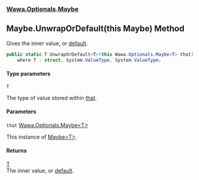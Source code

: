 ### [Wawa.Optionals](Wawa.Optionals.md 'Wawa.Optionals').[Maybe](Maybe.md 'Wawa.Optionals.Maybe')

## Maybe.UnwrapOrDefault<T>(this Maybe<T>) Method

Gives the inner value, or [default](https://docs.microsoft.com/en-us/dotnet/csharp/language-reference/keywords/default 'https://docs.microsoft.com/en-us/dotnet/csharp/language-reference/keywords/default').

```csharp
public static T UnwrapOrDefault<T>(this Wawa.Optionals.Maybe<T> that)
    where T : struct, System.ValueType, System.ValueType;
```
#### Type parameters

<a name='Wawa.Optionals.Maybe.UnwrapOrDefault_T_(thisWawa.Optionals.Maybe_T_).T'></a>

`T`

The type of value stored within [that](Maybe.UnwrapOrDefault{T}(Maybe{T}).md#Wawa.Optionals.Maybe.UnwrapOrDefault_T_(thisWawa.Optionals.Maybe_T_).that 'Wawa.Optionals.Maybe.UnwrapOrDefault<T>(this Wawa.Optionals.Maybe<T>).that').
#### Parameters

<a name='Wawa.Optionals.Maybe.UnwrapOrDefault_T_(thisWawa.Optionals.Maybe_T_).that'></a>

`that` [Wawa.Optionals.Maybe&lt;](Maybe{T}.md 'Wawa.Optionals.Maybe<T>')[T](Maybe.UnwrapOrDefault{T}(Maybe{T}).md#Wawa.Optionals.Maybe.UnwrapOrDefault_T_(thisWawa.Optionals.Maybe_T_).T 'Wawa.Optionals.Maybe.UnwrapOrDefault<T>(this Wawa.Optionals.Maybe<T>).T')[&gt;](Maybe{T}.md 'Wawa.Optionals.Maybe<T>')

This instance of [Maybe&lt;T&gt;](Maybe{T}.md 'Wawa.Optionals.Maybe<T>').

#### Returns
[T](Maybe.UnwrapOrDefault{T}(Maybe{T}).md#Wawa.Optionals.Maybe.UnwrapOrDefault_T_(thisWawa.Optionals.Maybe_T_).T 'Wawa.Optionals.Maybe.UnwrapOrDefault<T>(this Wawa.Optionals.Maybe<T>).T')  
The inner value, or [default](https://docs.microsoft.com/en-us/dotnet/csharp/language-reference/keywords/default 'https://docs.microsoft.com/en-us/dotnet/csharp/language-reference/keywords/default').